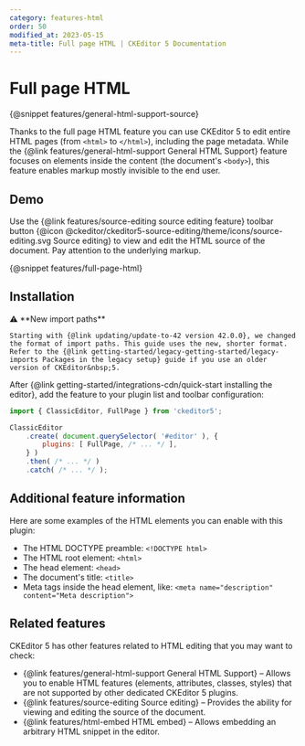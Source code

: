 ```yaml
---
category: features-html
order: 50
modified_at: 2023-05-15
meta-title: Full page HTML | CKEditor 5 Documentation
---
```


# Full page HTML

{@snippet features/general-html-support-source}

Thanks to the full page HTML feature you can use CKEditor&nbsp;5 to edit entire HTML pages (from `<html>` to `</html>`), including the page metadata. While the {@link features/general-html-support General HTML Support} feature focuses on elements inside the content (the document's `<body>`), this feature enables markup mostly invisible to the end user.

## Demo

Use the {@link features/source-editing source editing feature} toolbar button {@icon @ckeditor/ckeditor5-source-editing/theme/icons/source-editing.svg Source editing} to view and edit the HTML source of the document. Pay attention to the underlying markup.

{@snippet features/full-page-html}

## Installation

<info-box info>
	⚠️ **New import paths**

	Starting with {@link updating/update-to-42 version 42.0.0}, we changed the format of import paths. This guide uses the new, shorter format. Refer to the {@link getting-started/legacy-getting-started/legacy-imports Packages in the legacy setup} guide if you use an older version of CKEditor&nbsp;5.
</info-box>

After {@link getting-started/integrations-cdn/quick-start installing the editor}, add the feature to your plugin list and toolbar configuration:

```js
import { ClassicEditor, FullPage } from 'ckeditor5';

ClassicEditor
	.create( document.querySelector( '#editor' ), {
		plugins: [ FullPage, /* ... */ ],
	} )
	.then( /* ... */ )
	.catch( /* ... */ );
```

## Additional feature information

Here are some examples of the HTML elements you can enable with this plugin:

* The HTML DOCTYPE preamble: `<!DOCTYPE html>`
* The HTML root element: `<html>`
* The head element: `<head>`
* The document's title: `<title>`
* Meta tags inside the head element, like: `<meta name="description" content="Meta description">`

## Related features

CKEditor&nbsp;5 has other features related to HTML editing that you may want to check:

* {@link features/general-html-support General HTML Support} &ndash; Allows you to enable HTML features (elements, attributes, classes, styles) that are not supported by other dedicated CKEditor&nbsp;5 plugins.
* {@link features/source-editing Source editing} &ndash; Provides the ability for viewing and editing the source of the document.
* {@link features/html-embed HTML embed} &ndash; Allows embedding an arbitrary HTML snippet in the editor.
